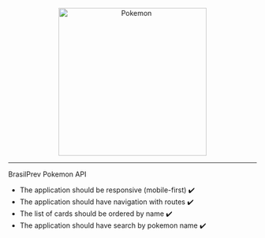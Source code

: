 <p align="center">
    <img
      alt="Pokemon"
      src="https://i.pinimg.com/originals/ce/69/ee/ce69ee8258626da70e79d8c66d1473cd.png"
      width="300"
    />
</p>
<hr>

BrasilPrev Pokemon API

- The application should be responsive (mobile-first) ✔️
- The application should have navigation with routes ✔️
- The list of cards should be ordered by name ✔️
- The application should have search by pokemon name ✔️
